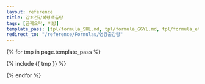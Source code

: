 ```yaml
---
layout: reference
title: 감초건강복령백출탕
tags: [금궤요략, 처방]
template_pass: [tpl/formula_SHL.md, tpl/formula_GGYL.md, tpl/formula_etc.md]
redirect_to: "/reference/Formulas/영강출감탕"
---
```


{% for tmp in page.template_pass %}

{% include {{ tmp }} %}

{% endfor %}
